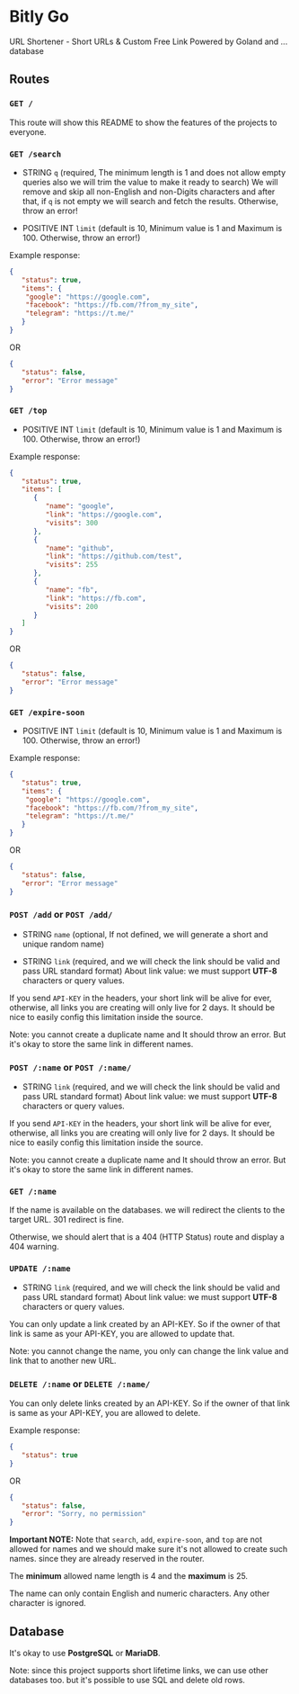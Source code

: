 # Bitly Go

URL Shortener - Short URLs & Custom Free Link Powered by Goland and ... database

## Routes

### `GET /`

This route will show this README to show the features of the projects to everyone.

### `GET /search`

- STRING `q` (required, The minimum length is 1 and does not allow empty queries also we will trim the value to make it ready to search)
We will remove and skip all non-English and non-Digits characters and after that, if `q` is not empty we will search and fetch the results. Otherwise, throw an error!

- POSITIVE INT `limit` (default is 10, Minimum value is 1 and Maximum is 100. Otherwise, throw an error!)

Example response:

```json
{
   "status": true,
   "items": {
    "google": "https://google.com",
    "facebook": "https://fb.com/?from_my_site",
    "telegram": "https://t.me/"
   }
}
```

OR

```json
{
   "status": false,
   "error": "Error message"
}
```

### `GET /top`

- POSITIVE INT `limit` (default is 10, Minimum value is 1 and Maximum is 100. Otherwise, throw an error!)

Example response:

```json
{
   "status": true,
   "items": [
      {
         "name": "google",
         "link": "https://google.com",
         "visits": 300
      },
      {
         "name": "github",
         "link": "https://github.com/test",
         "visits": 255
      },
      {
         "name": "fb",
         "link": "https://fb.com",
         "visits": 200
      }
   ]
}
```

OR

```json
{
   "status": false,
   "error": "Error message"
}
```

### `GET /expire-soon`

- POSITIVE INT `limit` (default is 10, Minimum value is 1 and Maximum is 100. Otherwise, throw an error!)

Example response:

```json
{
   "status": true,
   "items": {
    "google": "https://google.com",
    "facebook": "https://fb.com/?from_my_site",
    "telegram": "https://t.me/"
   }
}
```

OR

```json
{
   "status": false,
   "error": "Error message"
}
```

### `POST /add` or `POST /add/`

- STRING `name` (optional, If not defined, we will generate a short and unique random name)

- STRING `link` (required, and we will check the link should be valid and pass URL standard format)
About link value: we must support **UTF-8** characters or query values.

If you send `API-KEY` in the headers, your short link will be alive for ever, otherwise, all links you are creating will only live for 2 days. It should be nice to easily config this limitation inside the source.

Note: you cannot create a duplicate name and It should throw an error. But it's okay to store the same link in different names.

### `POST /:name` or `POST /:name/`

- STRING `link` (required, and we will check the link should be valid and pass URL standard format)
About link value: we must support **UTF-8** characters or query values.

If you send `API-KEY` in the headers, your short link will be alive for ever, otherwise, all links you are creating will only live for 2 days. It should be nice to easily config this limitation inside the source.

Note: you cannot create a duplicate name and It should throw an error. But it's okay to store the same link in different names.

### `GET /:name`

If the name is available on the databases. we will redirect the clients to the target URL. 301 redirect is fine.

Otherwise, we should alert that is a 404 (HTTP Status) route and display a 404 warning.

### `UPDATE /:name`

- STRING `link` (required, and we will check the link should be valid and pass URL standard format)
About link value: we must support **UTF-8** characters or query values.

You can only update a link created by an API-KEY.
So if the owner of that link is same as your API-KEY, you are allowed to update that.

Note: you cannot change the name, you only can change the link value and link that to another new URL.

### `DELETE /:name` or `DELETE /:name/`

You can only delete links created by an API-KEY.
So if the owner of that link is same as your API-KEY, you are allowed to delete.

Example response:

```json
{
   "status": true
}
```

OR

```json
{
   "status": false,
   "error": "Sorry, no permission"
}
```

**Important NOTE:** Note that `search`, `add`, `expire-soon`, and `top` are not allowed for names and we should make sure it's not allowed to create such names. since they are already reserved in the router.

The **minimum** allowed name length is 4 and the **maximum** is 25.

The name can only contain English and numeric characters. Any other character is ignored.

## Database

It's okay to use **PostgreSQL** or **MariaDB**.

Note: since this project supports short lifetime links, we can use other databases too. but it's possible to use SQL and delete old rows.
